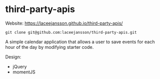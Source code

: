 # third-party-apis

Website: https://laceejansson.github.io/third-party-apis/

    git clone git@github.com:laceejansson/third-party-apis.git

A simple calendar application that allows a user to save events for each hour of the day by modifying starter code.

Design:

- jQuery
- momentJS